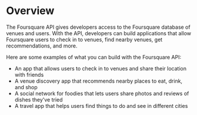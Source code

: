 # Overview

The Foursquare API gives developers access to the Foursquare database of venues and users. With the API, developers can build applications that allow Foursquare users to check in to venues, find nearby venues, get recommendations, and more.

Here are some examples of what you can build with the Foursquare API:

- An app that allows users to check in to venues and share their location with friends
- A venue discovery app that recommends nearby places to eat, drink, and shop
- A social network for foodies that lets users share photos and reviews of dishes they've tried
- A travel app that helps users find things to do and see in different cities
